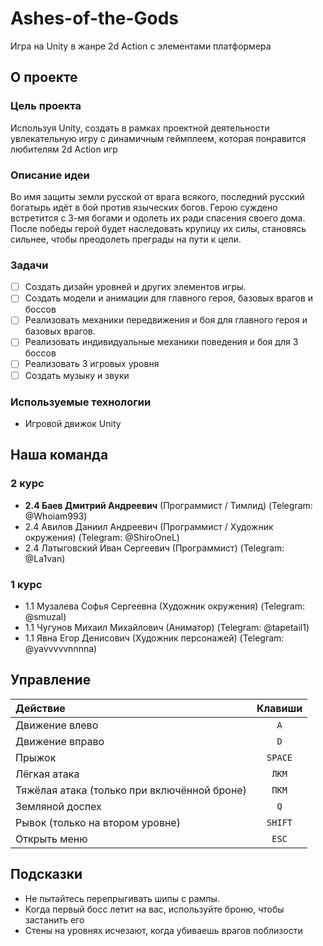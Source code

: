 # Ashes-of-the-Gods
Игра на Unity в жанре 2d Action с элементами платформера

## О проекте

### Цель проекта
Используя Unity, создать в рамках проектной деятельности увлекательную игру с динамичным геймплеем, которая понравится любителям 2d Action игр

### Описание идеи
Во имя защиты земли русской от врага всякого, последний русский богатырь идёт в бой против языческих богов. Герою суждено встретится с 3-мя богами и одолеть их ради спасения своего дома. После победы герой будет наследовать крупицу их силы, становясь сильнее, чтобы преодолеть преграды на пути к цели.

### Задачи
- [ ] Создать дизайн уровней и других элементов игры.
- [ ] Создать модели и анимации для главного героя, базовых врагов и боссов
- [ ] Реализовать механики передвижения и боя для главного героя и базовых врагов.
- [ ] Реализовать индивидуальные механики поведения и боя для 3 боссов
- [ ] Реализовать 3 игровых уровня
- [ ] Создать музыку и звуки

### Используемые технологии
- Игровой движок Unity

## Наша команда
</summary>

### 2 курс
- **2.4 Баев Дмитрий Андреевич** (Программист / Тимлид) (Telegram: @Whoiam993)
- 2.4 Авилов Даниил Андреевич (Программист /  Художник окружения) (Telegram: @ShiroOneL)
- 2.4 Латыговский Иван Сергеевич (Программист) (Telegram: @La1van)

### 1 курс
- 1.1 Музалева Софья Сергеевна (Художник окружения) (Telegram: @smuzal)
- 1.1 Чугунов Михаил Михайлович (Аниматор) (Telegram: @tapetail1)
- 1.1 Явна Егор Денисович (Художник персонажей) (Telegram: @yavvvvvnnnna)
</details>

## Управление
| Действие  | Клавиши |
| :---- | :----: |
| Движение влево | `A` |
| Движение вправо | `D` |
| Прыжок | `SPACE` |
| Лёгкая атака | `ЛКМ` |
| Тяжёлая атака (только при включённой броне) | `ПКМ` |
| Земляной доспех | `Q` |
| Рывок (только на втором уровне) | `SHIFT` |
| Открыть меню  | `ESC` |

## Подсказки
- Не пытайтесь перепрыгивать шипы с рампы.
- Когда первый босс летит на вас, используйте броню, чтобы застанить его
- Стены на уровнях исчезают, когда убиваешь врагов поблизости
